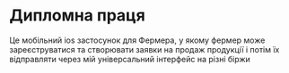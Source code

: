 # Дипломна праця

Це мобільний ios застосунок для Фермера, у якому фермер може зареєструватися та створювати заявки на продаж продукції і потім їх відправляти через мій універсальний інтерфейс на різні біржи
